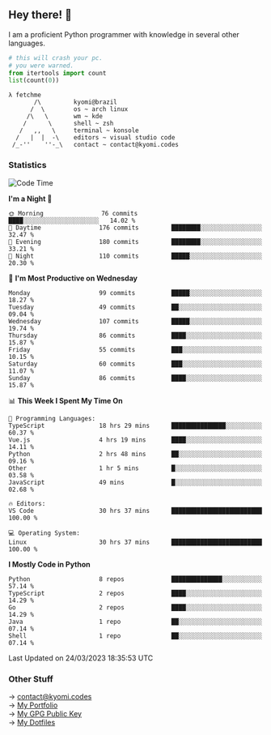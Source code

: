 ## Hey there! 👋
I am a proficient Python programmer with knowledge in several other languages.

```py
# this will crash your pc.
# you were warned.
from itertools import count
list(count(0))
```
```
λ fetchme
       /\         kyomi@brazil
      /  \        os ~ arch linux
     /\   \       wm ~ kde
    /      \      shell ~ zsh
   /   ,,   \     terminal ~ konsole
  /   |  |  -\    editors ~ visual studio code
 /_-''    ''-_\   contact ~ contact@kyomi.codes
```

### Statistics
<!--START_SECTION:waka-->
![Code Time](http://img.shields.io/badge/Code%20Time-268%20hrs%2022%20mins-blue)

**I'm a Night 🦉** 

```text
🌞 Morning                76 commits          ████░░░░░░░░░░░░░░░░░░░░░   14.02 % 
🌆 Daytime                176 commits         ████████░░░░░░░░░░░░░░░░░   32.47 % 
🌃 Evening                180 commits         ████████░░░░░░░░░░░░░░░░░   33.21 % 
🌙 Night                  110 commits         █████░░░░░░░░░░░░░░░░░░░░   20.30 % 
```
📅 **I'm Most Productive on Wednesday** 

```text
Monday                   99 commits          █████░░░░░░░░░░░░░░░░░░░░   18.27 % 
Tuesday                  49 commits          ██░░░░░░░░░░░░░░░░░░░░░░░   09.04 % 
Wednesday                107 commits         █████░░░░░░░░░░░░░░░░░░░░   19.74 % 
Thursday                 86 commits          ████░░░░░░░░░░░░░░░░░░░░░   15.87 % 
Friday                   55 commits          ███░░░░░░░░░░░░░░░░░░░░░░   10.15 % 
Saturday                 60 commits          ███░░░░░░░░░░░░░░░░░░░░░░   11.07 % 
Sunday                   86 commits          ████░░░░░░░░░░░░░░░░░░░░░   15.87 % 
```


📊 **This Week I Spent My Time On** 

```text
💬 Programming Languages: 
TypeScript               18 hrs 29 mins      ███████████████░░░░░░░░░░   60.37 % 
Vue.js                   4 hrs 19 mins       ████░░░░░░░░░░░░░░░░░░░░░   14.11 % 
Python                   2 hrs 48 mins       ██░░░░░░░░░░░░░░░░░░░░░░░   09.16 % 
Other                    1 hr 5 mins         █░░░░░░░░░░░░░░░░░░░░░░░░   03.58 % 
JavaScript               49 mins             █░░░░░░░░░░░░░░░░░░░░░░░░   02.68 % 

🔥 Editors: 
VS Code                  30 hrs 37 mins      █████████████████████████   100.00 % 

💻 Operating System: 
Linux                    30 hrs 37 mins      █████████████████████████   100.00 % 
```

**I Mostly Code in Python** 

```text
Python                   8 repos             ██████████████░░░░░░░░░░░   57.14 % 
TypeScript               2 repos             ████░░░░░░░░░░░░░░░░░░░░░   14.29 % 
Go                       2 repos             ████░░░░░░░░░░░░░░░░░░░░░   14.29 % 
Java                     1 repo              ██░░░░░░░░░░░░░░░░░░░░░░░   07.14 % 
Shell                    1 repo              ██░░░░░░░░░░░░░░░░░░░░░░░   07.14 % 
```




 Last Updated on 24/03/2023 18:35:53 UTC
<!--END_SECTION:waka-->

### Other Stuff

→ contact@kyomi.codes<br />
→ [My Portfolio](https://kyomi.codes)<br />
→ [My GPG Public Key](https://github.com/bitterteriyaki.gpg)<br />
→ [My Dotfiles](https://github.com/bitterteriyaki/dotfiles) 
